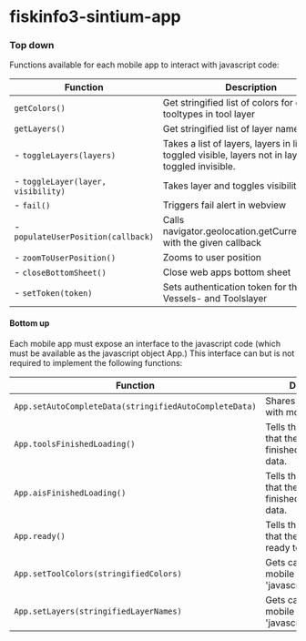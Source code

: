 # fiskinfo3-sintium-app
### Top down

Functions available for each mobile app to interact with javascript code:

Function | Description
------------ | ------------ 
```getColors()``` | Get stringified list of colors for different tooltypes in tool layer
```getLayers()``` | Get stringified list of layer names
- ```toggleLayers(layers)``` | Takes a list of layers, layers in list will be toggled visible, layers not in layer will be toggled invisible.
- ```toggleLayer(layer, visibility)``` | Takes layer and toggles visibility
- ```fail()``` | Triggers fail alert in webview
- ```populateUserPosition(callback)``` | Calls navigator.geolocation.getCurrentPosition with the given callback
- ```zoomToUserPosition()``` | Zooms to user position
- ```closeBottomSheet()``` | Close web apps bottom sheet
- ```setToken(token)``` | Sets authentication token for the Vessels- and Toolslayer

#### Bottom up
Each mobile app must expose an interface to the javascript code (which must be available as the javascript object App.) 
This interface can but is not required to implement the following functions:

Function | Description
------------ | ------------ 
```App.setAutoCompleteData(stringifiedAutoCompleteData)``` | Shares search data with mobile app.
```App.toolsFinishedLoading()``` | Tells the mobile app that the webview has finished loading tools data.
```App.aisFinishedLoading()``` | Tells the mobile app that the webview has finished loading AIS data.
```App.ready()``` | Tells the mobile app that the webview is ready to accept token.
```App.setToolColors(stringifiedColors)``` | Gets called when the mobile app calls 'javascript:getColors()'
```App.setLayers(stringifiedLayerNames)``` | Gets called when the mobile app calls 'javascript:getLayers()'
